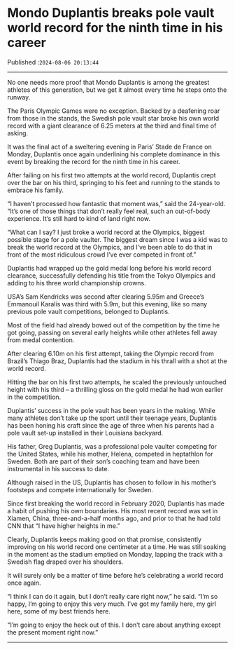 # Mondo Duplantis breaks pole vault world record for the ninth time in his career

Published :`2024-08-06 20:13:44`

---

No one needs more proof that Mondo Duplantis is among the greatest athletes of this generation, but we get it almost every time he steps onto the runway.

The Paris Olympic Games were no exception. Backed by a deafening roar from those in the stands, the Swedish pole vault star broke his own world record with a giant clearance of 6.25 meters at the third and final time of asking.

It was the final act of a sweltering evening in Paris’ Stade de France on Monday, Duplantis once again underlining his complete dominance in this event by breaking the record for the ninth time in his career.

After failing on his first two attempts at the world record, Duplantis crept over the bar on his third, springing to his feet and running to the stands to embrace his family.

“I haven’t processed how fantastic that moment was,” said the 24-year-old. “It’s one of those things that don’t really feel real, such an out-of-body experience. It’s still hard to kind of land right now.

“What can I say? I just broke a world record at the Olympics, biggest possible stage for a pole vaulter. The biggest dream since I was a kid was to break the world record at the Olympics, and I’ve been able to do that in front of the most ridiculous crowd I’ve ever competed in front of.”

Duplantis had wrapped up the gold medal long before his world record clearance, successfully defending his title from the Tokyo Olympics and adding to his three world championship crowns.

USA’s Sam Kendricks was second after clearing 5.95m and Greece’s Emmanouil Karalis was third with 5.9m, but this evening, like so many previous pole vault competitions, belonged to Duplantis.

Most of the field had already bowed out of the competition by the time he got going, passing on several early heights while other athletes fell away from medal contention.

After clearing 6.10m on his first attempt, taking the Olympic record from Brazil’s Thiago Braz, Duplantis had the stadium in his thrall with a shot at the world record.

Hitting the bar on his first two attempts, he scaled the previously untouched height with his third – a thrilling gloss on the gold medal he had won earlier in the competition.

Duplantis’ success in the pole vault has been years in the making. While many athletes don’t take up the sport until their teenage years, Duplantis has been honing his craft since the age of three when his parents had a pole vault set-up installed in their Louisiana backyard.

His father, Greg Duplantis, was a professional pole vaulter competing for the United States, while his mother, Helena, competed in heptathlon for Sweden. Both are part of their son’s coaching team and have been instrumental in his success to date.

Although raised in the US, Duplantis has chosen to follow in his mother’s footsteps and compete internationally for Sweden.

Since first breaking the world record in February 2020, Duplantis has made a habit of pushing his own boundaries. His most recent record was set in Xiamen, China, three-and-a-half months ago, and prior to that he had told CNN that “I have higher heights in me.”

Clearly, Duplantis keeps making good on that promise, consistently improving on his world record one centimeter at a time. He was still soaking in the moment as the stadium emptied on Monday, lapping the track with a Swedish flag draped over his shoulders.

It will surely only be a matter of time before he’s celebrating a world record once again.

“I think I can do it again, but I don’t really care right now,” he said. “I’m so happy, I’m going to enjoy this very much. I’ve got my family here, my girl here, some of my best friends here.

“I’m going to enjoy the heck out of this. I don’t care about anything except the present moment right now.”

---

